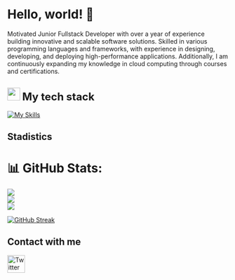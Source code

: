 # Hello, world! 👋
Motivated Junior Fullstack Developer with over a year of experience building innovative and scalable software solutions. Skilled in various programming languages and frameworks, with experience in designing, developing, and deploying high-performance applications. Additionally, I am continuously expanding my knowledge in cloud computing through courses and certifications.


<!--tech stack icons-->
## <img src="https://media2.giphy.com/media/QssGEmpkyEOhBCb7e1/giphy.gif?cid=ecf05e47a0n3gi1bfqntqmob8g9aid1oyj2wr3ds3mg700bl&rid=giphy.gif" width="29"> <b style="font-size: 24px; sans-serif;">My tech stack</b>

[![My Skills](https://skillicons.dev/icons?i=java,cpp,linux,windows,html,css,javascript,bootstrap,vscode,php,mysql,postgresql,sqlite,spring,redis,python,androidstudio,idea,notion,eclipse,docker,git,github,matlab,r,gcp,arduino,maven,ubuntu,mongodb&theme=dark&perline=15)](https://skillicons.dev)

## Stadistics 
# 📊 GitHub Stats:
![](https://github-readme-stats.vercel.app/api?username=omar-carranza&theme=dark&hide_border=false&include_all_commits=true&count_private=true)<br/>
![](https://github-readme-streak-stats.herokuapp.com/?user=omar-carranza&theme=dark&hide_border=false)<br/>
![](https://github-readme-stats.vercel.app/api/top-langs/?username=omar-carranza&theme=dark&hide_border=false&include_all_commits=true&count_private=true&layout=compact)

[![GitHub Streak](https://github-readme-streak-stats.herokuapp.com?user=omar-carranza&theme=dark)](https://git.io/streak-stats)

## Contact with me
 <a href="https://twitter.com/tu_usuario" target="_blank">
    <img src="https://skillicons.dev/icons?i=twitter&theme=dark" alt="Twitter" width="40"/>
  </a>

